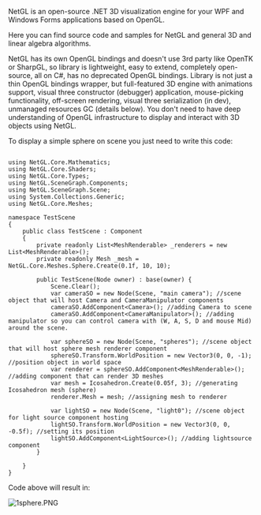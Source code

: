 

NetGL is an open-source .NET 3D visualization engine for your WPF and Windows Forms applications based on OpenGL.

Here you can find source code and samples for NetGL and general 3D and linear algebra algorithms.


NetGL has its own OpenGL bindings and doesn't use 3rd party like OpenTK or SharpGL, so library is lightweight, easy to extend, completely open-source, all on C#, has no deprecated OpenGL bindings. Library is not just a thin OpenGL bindings wrapper, but full-featured 3D engine with animations support, visual three constructor (debugger) application, mouse-picking functionality, off-screen rendering, visual three serialization (in dev), unmanaged resources GC (details below).
You don't need to have deep understanding of OpenGL infrastructure to display and interact with 3D objects using NetGL. 

To display a simple sphere on scene you just need to write this code:


```

using NetGL.Core.Mathematics;
using NetGL.Core.Shaders;
using NetGL.Core.Types;
using NetGL.SceneGraph.Components;
using NetGL.SceneGraph.Scene;
using System.Collections.Generic;
using NetGL.Core.Meshes;

namespace TestScene
{
    public class TestScene : Component
    {
        private readonly List<MeshRenderable> _renderers = new List<MeshRenderable>();
        private readonly Mesh _mesh = NetGL.Core.Meshes.Sphere.Create(0.1f, 10, 10);

        public TestScene(Node owner) : base(owner) {
            Scene.Clear();
            var cameraSO = new Node(Scene, "main camera"); //scene object that will host Camera and CameraManipulator components
            cameraSO.AddComponent<Camera>(); //adding Camera to scene
            cameraSO.AddComponent<CameraManipulator>(); //adding manipulator so you can control camera with (W, A, S, D and mouse Mid) around the scene.

            var sphereSO = new Node(Scene, "spheres"); //scene object that will host sphere mesh renderer component
            sphereSO.Transform.WorldPosition = new Vector3(0, 0, -1); //position object in world space
            var renderer = sphereSO.AddComponent<MeshRenderable>(); //adding component that can render 3D meshes
            var mesh = Icosahedron.Create(0.05f, 3); //generating Icosahedron mesh (sphere)
            renderer.Mesh = mesh; //assigning mesh to renderer

            var lightSO = new Node(Scene, "light0"); //scene object for light source component hosting
            lightSO.Transform.WorldPosition = new Vector3(0, 0, -0.5f); //setting its position
            lightSO.AddComponent<LightSource>(); //adding lightsource component
        }
        
    }
}

```

Code above will result in:

![1sphere.PNG](https://bitbucket.org/repo/rg4neb/images/3849018410-1sphere.PNG)
